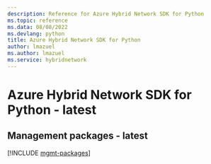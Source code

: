 ```yaml
---
description: Reference for Azure Hybrid Network SDK for Python
ms.topic: reference
ms.data: 08/08/2022
ms.devlang: python
title: Azure Hybrid Network SDK for Python
author: lmazuel
ms.author: lmazuel
ms.service: hybridnetwork
---
```

# Azure Hybrid Network SDK for Python - latest

## Management packages - latest
[!INCLUDE [mgmt-packages](hybrid-network-mgmt-index.md)]